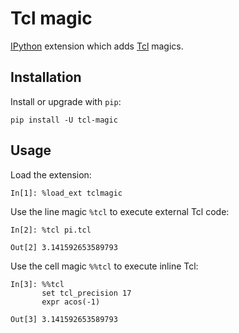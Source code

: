 # Tcl magic

[IPython](https://ipython.org) extension which adds [Tcl](https://www.tcl.tk) magics.

## Installation

Install or upgrade with `pip`:

    pip install -U tcl-magic

## Usage

Load the extension:

    In[1]: %load_ext tclmagic

Use the line magic `%tcl` to execute external Tcl code:

    In[2]: %tcl pi.tcl

    Out[2] 3.141592653589793

Use the cell magic `%%tcl` to execute inline Tcl:

    In[3]: %%tcl
           set tcl_precision 17
           expr acos(-1)

    Out[3] 3.141592653589793
